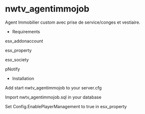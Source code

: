 # nwtv_agentimmojob
Agent Immobilier custom avec prise de service/conges et vestiaire.

- Requirements

esx_addonaccount

esx_property

esx_society

pNotify

- Installation

Add start nwtv_agentimmojob to your server.cfg

Import nwtv_agentimmojob.sql in your database

Set Config.EnablePlayerManagement to true in esx_property
